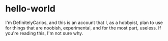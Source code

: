 # hello-world
I'm DefinitelyCarlos, and this is an account that I, as a hobbyist, plan to use for things that are noobish, experimental, and for the most part, useless. If you're reading this, I'm not sure why. 
